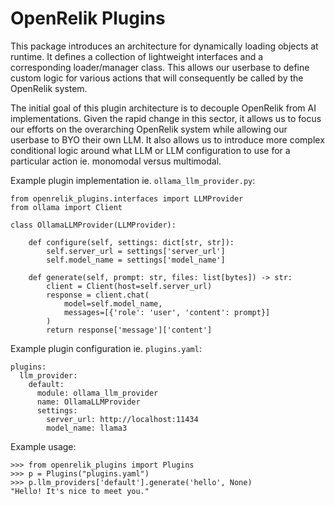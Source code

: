 # OpenRelik Plugins

This package introduces an architecture for dynamically loading objects at runtime. It defines a collection of lightweight interfaces and a corresponding loader/manager class. This allows our userbase to define custom logic for various actions that will consequently be called by the OpenRelik system.

The initial goal of this plugin architecture is to decouple OpenRelik from AI implementations. Given the rapid change in this sector, it allows us to focus our efforts on the overarching OpenRelik system while allowing our userbase to BYO their own LLM. It also allows us to introduce more complex conditional logic around what LLM or LLM configuration to use for a particular action ie. monomodal versus multimodal.

Example plugin implementation ie. `ollama_llm_provider.py`:
```
from openrelik_plugins.interfaces import LLMProvider
from ollama import Client

class OllamaLLMProvider(LLMProvider):

    def configure(self, settings: dict[str, str]):
        self.server_url = settings['server_url']
        self.model_name = settings['model_name']

    def generate(self, prompt: str, files: list[bytes]) -> str:
        client = Client(host=self.server_url)
        response = client.chat(
            model=self.model_name,
            messages=[{'role': 'user', 'content': prompt}]
        )
        return response['message']['content']
```

Example plugin configuration ie. `plugins.yaml`:
```
plugins:
  llm_provider:
    default:
      module: ollama_llm_provider
      name: OllamaLLMProvider
      settings:
        server_url: http://localhost:11434
        model_name: llama3
```

Example usage:
```
>>> from openrelik_plugins import Plugins
>>> p = Plugins("plugins.yaml")
>>> p.llm_providers['default'].generate('hello', None)
"Hello! It's nice to meet you."
```
